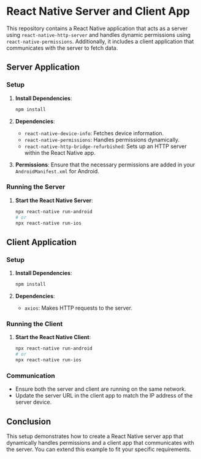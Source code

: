# React Native Server and Client App

This repository contains a React Native application that acts as a server using `react-native-http-server` and handles dynamic permissions using `react-native-permissions`. Additionally, it includes a client application that communicates with the server to fetch data.

## Server Application

### Setup

1. **Install Dependencies**:
   ```bash
   npm install
   ```

2. **Dependencies**:
   - `react-native-device-info`: Fetches device information.
   - `react-native-permissions`: Handles permissions dynamically.
   - `react-native-http-bridge-refurbished`: Sets up an HTTP server within the React Native app.

3. **Permissions**:
   Ensure that the necessary permissions are added in your `AndroidManifest.xml` for Android.

### Running the Server

1. **Start the React Native Server**:
   ```bash
   npx react-native run-android
   # or
   npx react-native run-ios
   ```

## Client Application

### Setup

1. **Install Dependencies**:
   ```bash
   npm install
   ```

2. **Dependencies**:
   - `axios`: Makes HTTP requests to the server.

### Running the Client

1. **Start the React Native Client**:
   ```bash
   npx react-native run-android
   # or
   npx react-native run-ios
   ```

### Communication

- Ensure both the server and client are running on the same network.
- Update the server URL in the client app to match the IP address of the server device.

## Conclusion

This setup demonstrates how to create a React Native server app that dynamically handles permissions and a client app that communicates with the server. You can extend this example to fit your specific requirements.
